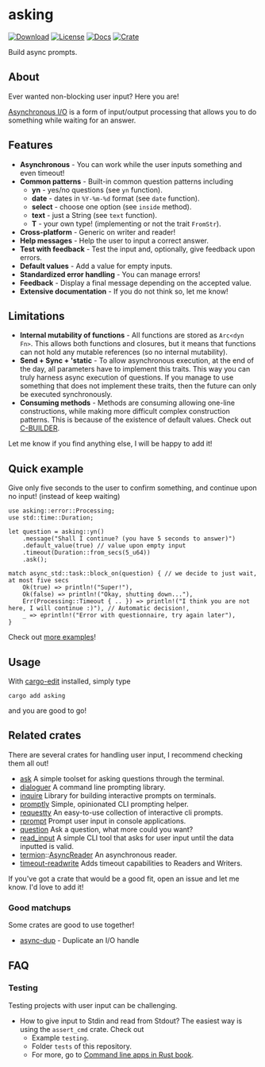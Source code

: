 # asking
[![Download](https://img.shields.io/crates/d/asking)](https://crates.io/crates/asking)
[![License](https://img.shields.io/crates/l/asking)](https://github.com/saona-raimundo/asking)
[![Docs](https://docs.rs/asking/badge.svg)](https://docs.rs/asking/)
[![Crate](https://img.shields.io/crates/v/asking.svg)](https://crates.io/crates/asking)

Build async prompts.

## About

Ever wanted non-blocking user input? Here you are!

[Asynchronous I/O](https://en.wikipedia.org/wiki/Asynchronous_I/O) is a form of input/output processing that allows you to do something while waiting for an answer.

## Features

- **Asynchronous** - You can work while the user inputs something and even timeout!
- **Common patterns** - Built-in common question patterns including 
  - **yn** - yes/no questions (see `yn` function).
  - **date** - dates in `%Y-%m-%d` format (see `date` function).
  - **select** - choose one option (see `inside` method).
  - **text** - just a String (see `text` function).
  - **T** - your own type! (implementing or not the trait `FromStr`).
- **Cross-platform** - Generic on writer and reader!
- **Help messages** - Help the user to input a correct answer.
- **Test with feedback** - Test the input and, optionally, give feedback upon errors.
- **Default values** - Add a value for empty inputs.
- **Standardized error handling** - You can manage errors!
- **Feedback** - Display a final message depending on the accepted value.
- **Extensive documentation** - If you do not think so, let me know!


## Limitations

- **Internal mutability of functions** - All functions are stored as `Arc<dyn Fn>`. This  allows both functions and closures, but it means that functions can not hold any mutable references (so no internal mutability).
- **Send + Sync + 'static** - To allow asynchronous execution, at the end of the day, all parameters have to implement this traits. This way you can truly harness async execution of questions. If you manage to use something that does not implement these traits, then the future can only be executed synchronously. 
- **Consuming methods** - Methods are consuming allowing one-line constructions, while making more difficult complex construction patterns. This is because of the existence of default values. Check out [C-BUILDER](https://rust-lang.github.io/api-guidelines/type-safety.html#c-builder).

Let me know if you find anything else, I will be happy to add it!

## Quick example

Give only five seconds to the user to confirm something, and continue upon no input! (instead of keep waiting)

```rust,ignore
use asking::error::Processing;
use std::time::Duration;

let question = asking::yn()
    .message("Shall I continue? (you have 5 seconds to answer)")
    .default_value(true) // value upon empty input
    .timeout(Duration::from_secs(5_u64))
    .ask();

match async_std::task::block_on(question) { // we decide to just wait, at most five secs
    Ok(true) => println!("Super!"),
    Ok(false) => println!("Okay, shutting down..."),
    Err(Processing::Timeout { .. }) => println!("I think you are not here, I will continue :)"), // Automatic decision!,
    _ => eprintln!("Error with questionnaire, try again later"),
}
```



Check out [more examples](https://github.com/saona-raimundo/asking/tree/main/examples)!

## Usage

With [cargo-edit](https://crates.io/crates/cargo-edit) installed, simply type

```ignore
cargo add asking
```

and you are good to go!

## Related crates

There are several crates for handling user input, I recommend checking them all out! 

- [ask](https://crates.io/crates/ask) 
  A simple toolset for asking questions through the terminal.
- [dialoguer](https://crates.io/crates/dialoguer)
  A command line prompting library.
- [inquire](https://crates.io/crates/inquire) 
  Library for building interactive prompts on terminals.
- [promptly](https://crates.io/crates/promptly)
  Simple, opinionated CLI prompting helper.
- [requestty](https://crates.io/crates/requestty)
  An easy-to-use collection of interactive cli prompts.
- [rprompt](https://crates.io/crates/rprompt)
  Prompt user input in console applications.
- [question](https://crates.io/crates/question)
  Ask a question, what more could you want?
- [read_input](https://crates.io/crates/read_input)
  A simple CLI tool that asks for user input until the data inputted is valid.
- [termion](https://docs.rs/termion/1.5.6/termion/index.html)::[AsyncReader](https://docs.rs/termion/1.5.6/termion/struct.AsyncReader.html)
  An asynchronous reader.
- [timeout-readwrite](https://crates.io/crates/timeout-readwrite)
  Adds timeout capabilities to Readers and Writers.

If you've got a crate that would be a good fit, open an issue and let me know. I'd love to add it!

### Good matchups

Some crates are good to use together!

- [async-dup](https://crates.io/crates/async-dup) - Duplicate an I/O handle

## FAQ

### Testing

Testing projects with user input can be challenging.

- How to give input to Stdin and read from Stdout?
  The easiest way is using the `assert_cmd` crate. Check out
  - Example `testing`.
  - Folder `tests` of this repository.
  - For more, go to [Command line apps in Rust book](https://rust-cli.github.io/book/tutorial/testing.html).

